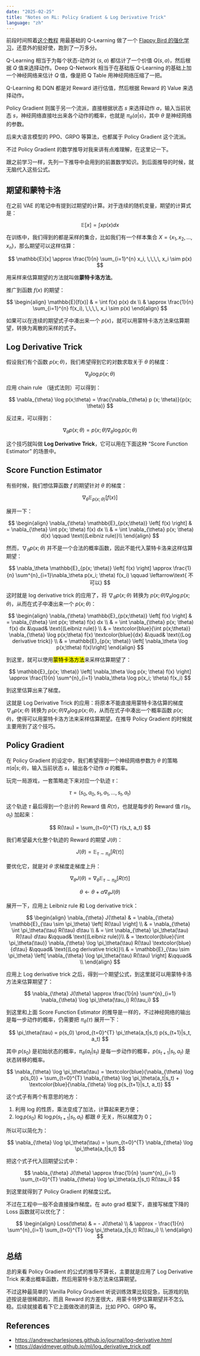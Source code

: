 ```yaml
---
date: "2025-02-25"
title: "Notes on RL: Policy Gradient & Log Derivative Trick"
language: "zh"
---
```


前段时间照着[这个教程](https://sarvagyavaish.github.io/FlappyBirdRL/) 用最基础的 Q-Learning 做了一个 [Flappy Bird 的强化学习](https://github.com/flaneur2020/FlappyBird-RL)，还意外的挺好使，跑到了一万多分。

Q-Learning 相当于为每个状态-动作对 $(s, a)$ 都估计了一个价值 $Q(s, a)$，然后根据 $Q$ 值来选择动作。Deep Q-Network 相当于在基础版 Q-Learning 的基础上加一个神经网络来估计 $Q$ 值，像是把 Q Table 用神经网络压缩了一把。

Q-Learning 和 DQN 都是对 Reward 进行估值，然后根据 Reward 的 Value 来选择动作。

Policy Gradient 则属于另一个流派，直接根据状态 $s$ 来选择动作 $a$，输入当前状态 $s$，神经网络直接吐出来各个动作的概率，也就是 $\pi_\theta(a|s)$，其中 $\theta$ 是神经网络的参数。

后来大语言模型的 PPO、GRPO 等算法，也都属于 Policy Gradient 这个流派。

不过 Policy Gradient 的数学推导对我来讲有点难理解，在这里记一下。

跟之前学习一样，先列一下推导中会用到的前置数学知识。到后面推导的时候，就无脑代入这些公式。

## 期望和蒙特卡洛

在之前 VAE 的笔记中有提到过期望的计算。对于连续的随机变量，期望的计算式是：

$$
\mathbb{E}[x] = \int x p(x) dx
$$

在训练中，我们得到的都是采样的集合，比如我们有一个样本集合 $X = \{x_1, x_2, \ldots, x_n\}$，那么期望可以这样估算：

$$
\mathbb{E}[x] \approx \frac{1}{n} \sum_{i=1}^{n} x_i, \,\,\,\, x_i \sim p(x)
$$

用采样来估算期望的方法就叫做**蒙特卡洛方法**。

推广到函数 $f(x)$ 的期望：

$$
\begin{align}
\mathbb{E}[f(x)] & = \int f(x) p(x) dx \\
& \approx \frac{1}{n} \sum_{i=1}^{n} f(x_i), \,\,\,\, x_i \sim p(x)
\end{align}
$$

如果可以在连续的期望式子中凑出来一个 $p(x)$，就可以用蒙特卡洛方法来估算期望，转换为离散的采样的式子。

## Log Derivative Trick

假设我们有个函数 $p(x;\theta)$，我们希望得到它的对数求取关于 $\theta$ 的梯度：

$$
\nabla_{\theta} \log p(x;\theta)
$$

应用 chain rule （链式法则）可以得到：

$$
\nabla_{\theta} \log p(x;\theta) =
\frac{\nabla_{\theta} p (x; \theta)}{p(x; \theta)}
$$

反过来，可以得到：

$$
\nabla_{\theta}p(x;\theta) = 
p(x;\theta) \nabla_{\theta} \log p(x;\theta)
$$

这个技巧就叫做 **Log Derivative Trick**，它可以用在下面这种 “Score Function Estimator” 的场景中。

## Score Function Estimator

有些时候，我们想估算函数 $f$ 的期望针对 $\theta$ 的梯度：

$$\nabla_{\theta} \mathbb{E}_{p(x;\theta)} \left[ f(x) \right]$$

展开一下：

$$
\begin{align}
\nabla_{\theta} \mathbb{E}_{p(x;\theta)} \left[ f(x) \right]
& = \nabla_{\theta} \int p(x; \theta) f(x) dx \\
& = \int \nabla_{\theta} p(x; \theta) d(x) \qquad \text{(Leibniz rule)}\\
\end{align}
$$

然而，$\nabla_\theta p(x;\theta)$ 并不是一个合法的概率函数，因此不能代入蒙特卡洛来这样估算期望：

$$
\nabla_\theta \mathbb{E}_{p(x; \theta)} \left[ f(x) \right] \approx
\frac{1}{n} \sum^{n}_{i=1}\nabla_\theta p(x_i; \theta) f(x_i) \qquad \leftarrow\text{ 不可以}
$$

这时就是 log derivative trick 的应用了，将 $\nabla_\theta p(x;\theta)$ 转换为 $p(x;\theta)\nabla_\theta \log p(x;\theta)$，从而在式子中凑出来一个 $p(x;\theta)$：

$$
\begin{align}
\nabla_{\theta} \mathbb{E}_{p(x;\theta)} \left[ f(x) \right]
& = \nabla_{\theta} \int p(x; \theta) f(x) dx \\
& = \int \nabla_{\theta} p(x; \theta) f(x) dx &\quad& \text{(Leibniz rule)} \\
& = \textcolor{blue}{\int p(x;\theta)} \nabla_{\theta} \log p(x;\theta) f(x) \textcolor{blue}{dx} &\quad& \text{(Log derivative trick)} \\
& = \mathbb{E}_{p(x; \theta)} \left[ \nabla_\theta \log p(x;\theta) f(x)\right]
\end{align}
$$

到这里，就可以使用<mark>蒙特卡洛方法</mark>来采样估算期望了：

$$
\mathbb{E}_{p(x; \theta)} \left[ \nabla_\theta \log p(x; \theta) f(x) \right]
\approx \frac{1}{n} \sum^{n}_{i=1} \nabla_\theta \log p(x_i; \theta) f(x_i)
$$

到这里估算出来了梯度。

这就是 Log Derivative Trick 的应用：将原本不能直接用蒙特卡洛估算的梯度 $\nabla_\theta p(x;\theta)$ 转换为 $p(x;\theta)\nabla_\theta \log p(x;\theta)$，从而在式子中凑出一个概率函数 $p(x;\theta)$，使得可以用蒙特卡洛方法来采样估算期望。在推导 Policy Gradient 的时候就主要用到了这个技巧。

## Policy Gradient

在 Policy Gradient 的设定中，我们希望得到一个神经网络参数为 $\theta$ 的策略 $\pi(a|s;\theta)$，输入当前状态 $s$，输出各个动作 $a$ 的概率。

玩完一局游戏，一套策略走下来对应一个轨迹 $\tau$：

$$
\tau = (s_0, a_0, s_1, a_1, \ldots, s_t, a_t)
$$

这个轨迹 $\tau$ 最后得到一个总计的 Reward 值 $R(\tau)$，也就是每步的 Reward 值 $r(s_t, a_t)$ 加起来：

$$
R(\tau) = \sum_{t=0}^{T} r(s_t, a_t)
$$

我们希望最大化整个轨迹的 Reward 的期望 $J(\theta)$：

$$
J(\theta) = \mathbb{E}_{\tau \sim \pi_\theta} \left[ R(\tau) \right]
$$

要优化它，就是对 $\theta$ 求梯度走梯度上升：

$$
\nabla_{\theta} J(\theta) = \nabla_{\theta} \mathbb{E}_{\tau \sim \pi_\theta} \left[ R(\tau) \right]
$$

$$
\theta \leftarrow \theta + \alpha \nabla_{\theta} J(\theta)
$$

展开一下，应用上 Leibniz rule 和 Log derivative trick：

$$
\begin{align}
\nabla_{\theta} J(\theta) 
& = \nabla_{\theta} \mathbb{E}_{\tau \sim \pi_\theta} \left[ R(\tau) \right] \\
& = \nabla_{\theta} \int \pi_\theta(\tau) R(\tau) d\tau \\
& = \int \nabla_{\theta} \pi_\theta(\tau) R(\tau) d\tau &\qquad& \text{(Leibniz rule)}\\
& = \textcolor{blue}{\int \pi_\theta(\tau)} \nabla_{\theta} \log \pi_\theta(\tau) R(\tau) \textcolor{blue}{d\tau} &\qquad& \text{(Log derivative trick)}\\
& = \mathbb{E}_{\tau \sim \pi_\theta} \left[ \nabla_{\theta} \log \pi_\theta(\tau) R(\tau) \right] &\qquad& \\
\end{align}
$$

应用上 Log derivative trick 之后，得到一个期望公式，到这里就可以用蒙特卡洛方法来估算期望了：

$$
\nabla_{\theta} J(\theta) \approx \frac{1}{n} \sum^{n}_{i=1} \nabla_{\theta} \log \pi_\theta(\tau_i) R(\tau_i)
$$

到这里和上面 Score Function Estimator 的推导是一样的，不过神经网络的输出是每一步动作的概率，仍需要把 $\pi_\theta(\tau)$ 展开一下：

$$
\pi_\theta(\tau) = p(s_0) \prod_{t=0}^{T} \pi_\theta(a_t|s_t) p(s_{t+1}|s_t, a_t)
$$

其中 $p(s_0)$ 是初始状态的概率，$\pi_\theta(a_t|s_t)$ 是每一步动作的概率，$p(s_{t+1}|s_t, a_t)$ 是状态转移的概率。

$$
\nabla_{\theta} \log \pi_\theta(\tau) = \textcolor{blue}{\nabla_{\theta} \log p(s_0)} + \sum_{t=0}^{T} \nabla_{\theta} \log \pi_\theta(a_t|s_t) + \textcolor{blue}{\nabla_{\theta} \log p(s_{t+1}|s_t, a_t)}
$$

这个式子有两个有意思的地方：

1. 利用 log 的性质，乘法变成了加法，计算起来更方便；
2. $\log p(s_0)$ 和 $\log p(s_{t+1}|s_t, a_t)$ 都跟 $\theta$ 无关，所以梯度为 0；

所以可以简化为：

$$
\nabla_{\theta} \log \pi_\theta(\tau) = \sum_{t=0}^{T} \nabla_{\theta} \log \pi_\theta(a_t|s_t)
$$

把这个式子代入回期望公式中：

$$
\nabla_{\theta} J(\theta) \approx \frac{1}{n} \sum^{n}_{i=1} \sum_{t=0}^{T} \nabla_{\theta} \log \pi_\theta(a_t|s_t) R(\tau_i)
$$

到这里就得到了 Policy Gradient 的梯度公式。

不过在工程中一般不会直接操作梯度。在 auto grad 框架下，直接写梯度下降的 Loss 函数就可以优化了：

$$
\begin{align}
Loss(\theta) & = - J(\theta) \\
& \approx - \frac{1}{n} \sum^{n}_{i=1} \sum_{t=0}^{T} \log \pi_\theta(a_t|s_t) R(\tau_i) \\
\end{align}
$$

## 总结

总的来看 Policy Gradient 的公式的推导不算长，主要就是应用了 Log Derivative Trick 来凑出概率函数，然后用蒙特卡洛方法来估算期望。

不过这种最简单的 Vanilla Policy Gradient 听说训练效果比较捉急，玩游戏的轨迹按说是很稀疏的，而且 Reward 的方差很大，用蒙卡特罗估算期望并不怎么稳。后续就接着看下它上面做改进的算法，比如 PPO、GRPO 等。

## References

- https://andrewcharlesjones.github.io/journal/log-derivative.html
- https://davidmeyer.github.io/ml/log_derivative_trick.pdf